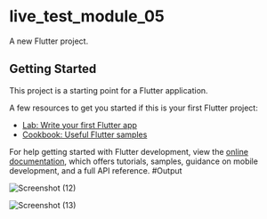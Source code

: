 # live_test_module_05

A new Flutter project.

## Getting Started

This project is a starting point for a Flutter application.

A few resources to get you started if this is your first Flutter project:

- [Lab: Write your first Flutter app](https://docs.flutter.dev/get-started/codelab)
- [Cookbook: Useful Flutter samples](https://docs.flutter.dev/cookbook)

For help getting started with Flutter development, view the
[online documentation](https://docs.flutter.dev/), which offers tutorials,
samples, guidance on mobile development, and a full API reference.
#Output

![Screenshot (12)](https://github.com/Satyajit033/live_test_module_05/assets/136805992/efb37f00-c333-4548-b883-c48be96e81c5)

![Screenshot (13)](https://github.com/Satyajit033/live_test_module_05/assets/136805992/bddc57e0-72b0-4522-bff2-eb903b832baf)
